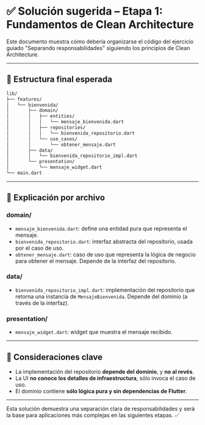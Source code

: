 # ✅ Solución sugerida – Etapa 1: Fundamentos de Clean Architecture

Este documento muestra cómo debería organizarse el código del ejercicio guiado "Separando
responsabilidades" siguiendo los principios de Clean Architecture.

---

## 📂 Estructura final esperada

```bash
lib/
├── features/
│   └── bienvenida/
│       ├── domain/
│       │   ├── entities/
│       │   │   └── mensaje_bienvenida.dart
│       │   ├── repositories/
│       │   │   └── bienvenida_repositorio.dart
│       │   └── use_cases/
│       │       └── obtener_mensaje.dart
│       ├── data/
│       │   └── bienvenida_repositorio_impl.dart
│       └── presentation/
│           └── mensaje_widget.dart
└── main.dart
```

---

## 🧠 Explicación por archivo

### domain/

- `mensaje_bienvenida.dart`: define una entidad pura que representa el mensaje.
- `bienvenida_repositorio.dart`: interfaz abstracta del repositorio, usada por el caso de uso.
- `obtener_mensaje.dart`: caso de uso que representa la lógica de negocio para obtener el mensaje.
  Depende de la interfaz del repositorio.


### data/

- `bienvenida_repositorio_impl.dart`: implementación del repositorio que retorna una instancia de
  `MensajeBienvenida`. Depende del dominio (a través de la interfaz).

### presentation/

- `mensaje_widget.dart`: widget que muestra el mensaje recibido.

---

## 📌 Consideraciones clave

- La implementación del repositorio **depende del dominio**, y **no al revés**.
- La UI **no conoce los detalles de infraestructura**, sólo invoca el caso de uso.
- El dominio contiene **sólo lógica pura y sin dependencias de Flutter**.

---

Esta solución demuestra una separación clara de responsabilidades y será la base para aplicaciones
más complejas en las siguientes etapas. ✅
